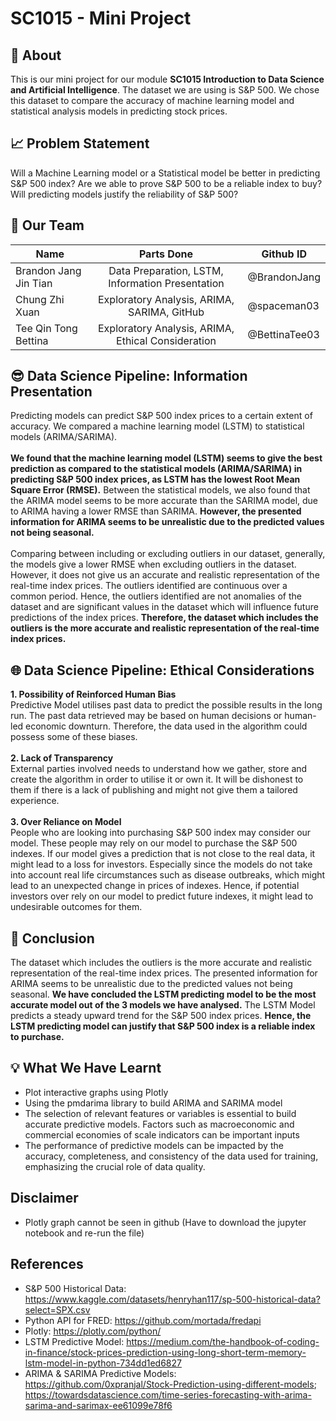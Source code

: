 # SC1015 - Mini Project
## :page_with_curl: About
This is our mini project for our module **SC1015 Introduction to Data Science and Artificial Intelligence**. The dataset we are using is S&P 500. We chose this dataset to compare the accuracy of machine learning model and statistical analysis models in predicting stock prices.

## :chart_with_upwards_trend: Problem Statement
Will a Machine Learning model or a Statistical model be better in predicting S&P 500 index? Are we able to prove S&P 500 to be a reliable index to buy? Will predicting models justify the reliability of S&P 500? 

## :busts_in_silhouette: Our Team
| Name | Parts Done | Github ID |
|---|:---:|---|
| Brandon Jang Jin Tian | Data Preparation, LSTM, Information Presentation | @BrandonJang |
| Chung Zhi Xuan | Exploratory Analysis, ARIMA, SARIMA, GitHub | @spaceman03 |
| Tee Qin Tong Bettina | Exploratory Analysis, ARIMA, Ethical Consideration | @BettinaTee03 |

## :sunglasses: Data Science Pipeline: Information Presentation
Predicting models can predict S&P 500 index prices to a certain extent of accuracy. We compared a machine learning model (LSTM) to statistical models (ARIMA/SARIMA).   
<br>
**We found that the machine learning model (LSTM) seems to give the best prediction as compared to the statistical models (ARIMA/SARIMA) in predicting S&P 500 index prices, as LSTM has the lowest Root Mean Square Error (RMSE).**
Between the statistical models, we also found that the ARIMA model seems to be more accurate than the SARIMA model, due to ARIMA having a lower RMSE than SARIMA. **However, the presented information for ARIMA seems to be unrealistic due to the predicted values not being seasonal.**    
<br>
Comparing between including or excluding outliers in our dataset, generally, the models give a lower RMSE when excluding outliers in the dataset. However, it does not give us an accurate and realistic representation of the real-time index prices. The outliers identified are continuous over a common period. Hence, the outliers identified are not anomalies of the dataset and are significant values in the dataset which will influence future predictions of the index prices. **Therefore, the dataset which includes the outliers is the more accurate and realistic representation of the real-time index prices.**

## :globe_with_meridians: Data Science Pipeline: Ethical Considerations
**1. Possibility of Reinforced Human Bias**  
Predictive Model utilises past data to predict the possible results in the long run. The past data retrieved may be based on human decisions or human-led economic downturn. Therefore, the data used in the algorithm could possess some of these biases.   
<br>
**2. Lack of Transparency**  
External parties involved needs to understand how we gather, store and create the algorithm in order to utilise it or own it. It will be dishonest to them if there is a lack of publishing and might not give them a tailored experience.  
<br>
**3. Over Reliance on Model**  
People who are looking into purchasing S&P 500 index may consider our model. These people may rely on our model to purchase the S&P 500 indexes. If our model gives a prediction that is not close to the real data, it might lead to a loss for investors. Especially since the models do not take into account real life circumstances such as disease outbreaks, which might lead to an unexpected change in prices of indexes. Hence, if potential investors over rely on our model to predict future indexes, it might lead to undesirable outcomes for them.  

## :bookmark_tabs: Conclusion
The dataset which includes the outliers is the more accurate and realistic representation of the real-time index prices. The presented information for ARIMA seems to be unrealistic due to the predicted values not being seasonal. **We have concluded the LSTM predicting model to be the most accurate model out of the 3 models we have analysed.** The LSTM Model predicts a steady upward trend for the S&P 500 index prices. **Hence, the LSTM predicting model can justify that S&P 500 index is a reliable index to purchase.**

## :bulb: What We Have Learnt
- Plot interactive graphs using Plotly
- Using the pmdarima library to build ARIMA and SARIMA model
- The selection of relevant features or variables is essential to build accurate predictive models. Factors such as macroeconomic and commercial economies of scale indicators can be important inputs
- The performance of predictive models can be impacted by the accuracy, completeness, and consistency of the data used for training, emphasizing the crucial role of data quality.

## Disclaimer
- Plotly graph cannot be seen in github (Have to download the jupyter notebook and re-run the file)

## References
- S&P 500 Historical Data: https://www.kaggle.com/datasets/henryhan117/sp-500-historical-data?select=SPX.csv
- Python API for FRED: https://github.com/mortada/fredapi
- Plotly: https://plotly.com/python/
- LSTM Predictive Model: https://medium.com/the-handbook-of-coding-in-finance/stock-prices-prediction-using-long-short-term-memory-lstm-model-in-python-734dd1ed6827
- ARIMA & SARIMA Predictive Models: https://github.com/0xpranjal/Stock-Prediction-using-different-models; https://towardsdatascience.com/time-series-forecasting-with-arima-sarima-and-sarimax-ee61099e78f6
